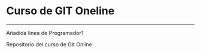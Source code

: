 # Curso de GIT Oneline
_______________________

Añadida linea de Programador1


Repositorio del curso de Git Online
